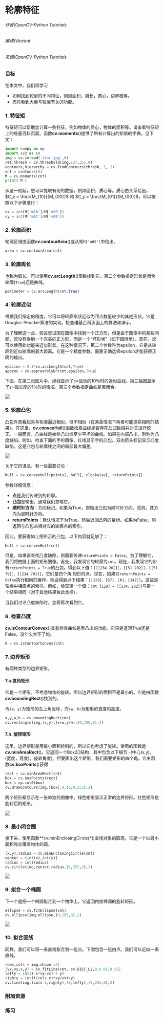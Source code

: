 # 轮廓特征

###### 作者|OpenCV-Python Tutorials
###### 编译|Vincent
###### 来源|OpenCV-Python Tutorials  

### 目标

在本文中，我们将学习
- 如何找到轮廓的不同特征，例如面积，周长，质心，边界框等。
- 您将看到大量与轮廓有关的功能。

### 1. 特征矩

特征矩可以帮助您计算一些特征，例如物体的质心，物体的面积等。请查看特征矩上的维基百科页面。函数**cv.moments**()提供了所有计算出的矩值的字典。见下文：

```python
import numpy as np
import cv2 as cv
img = cv.imread('star.jpg',0)
ret,thresh = cv.threshold(img,127,255,0)
contours,hierarchy = cv.findContours(thresh, 1, 2)
cnt = contours[0]
M = cv.moments(cnt)
print( M )
```

从这一刻起，您可以提取有用的数据，例如面积，质心等。质心由关系给出，$C_x = \frac{M_{10}}{M_{00}}$ 和 $C_y = \frac{M_{01}}{M_{00}}$。可以按照以下步骤进行： 

```python
cx = int(M['m10']/M['m00'])
cy = int(M['m01']/M['m00'])
```

### 2. 轮廓面积

轮廓区域由函数**cv.contourArea**()或从矩`M['m00']`中给出。

```python
area = cv.contourArea(cnt) 
```

### 3. 轮廓周长

也称为弧长。可以使用**cv.arcLength**()函数找到它。第二个参数指定形状是闭合轮廓(`True`)还是曲线。

```python
perimeter = cv.arcLength(cnt,True)
```

### 4. 轮廓近似

根据我们指定的精度，它可以将轮廓形状近似为顶点数量较少的其他形状。它是Douglas-Peucker算法的实现。检查维基百科页面上的算法和演示。

为了理解这一点，假设您试图在图像中找到一个正方形，但是由于图像中的某些问题，您没有得到一个完美的正方形，而是一个“坏形状”（如下图所示）。现在，您可以使用此功能来近似形状。在这种情况下，第二个参数称为epsilon，它是从轮廓到近似轮廓的最大距离。它是一个精度参数。需要正确选择epsilon才能获得正确的输出。

```python
epsilon = 0.1*cv.arcLength(cnt,True) 
approx = cv.approxPolyDP(cnt,epsilon,True)
```

下面，在第二张图片中，绿线显示了ε=弧长的10％时的近似曲线。第三幅图显示了ε=弧长度的1％时的情况。第三个参数指定曲线是否闭合。

![](http://qiniu.aihubs.net/approx.jpg)

### 5. 轮廓凸包

凸包外观看起来与轮廓逼近相似，但不相似（在某些情况下两者可能提供相同的结果）。在这里，**cv.convexHull**()函数检查曲线是否存在凸凹缺陷并对其进行校正。一般而言，凸曲线是始终凸出或至少平坦的曲线。如果在内部凸出，则称为凸度缺陷。例如，检查下面的手的图像。红线显示手的凸包。双向箭头标记显示凸度缺陷，这是凸包与轮廓线之间的局部最大偏差。

![](http://qiniu.aihubs.net/convexitydefects.jpg)

关于它的语法，有一些需要讨论：

```python
hull = cv.convexHull(points[, hull[, clockwise[, returnPoints]] 
```

参数详细信息：
- **点**是我们传递到的轮廓。
- **凸包**是输出，通常我们忽略它。
- **顺时针方向**：方向标记。如果为True，则输出凸包为顺时针方向。否则，其方向为逆时针方向。
- **returnPoints**：默认情况下为True。然后返回凸包的坐标。如果为False，则返回与凸包点相对应的轮廓点的索引。

因此，要获得如上图所示的凸包，以下内容就足够了：

```python
hull = cv.convexHull(cnt) 
```

但是，如果要查找凸度缺陷，则需要传递`returnPoints = False`。为了理解它，我们将拍摄上面的矩形图像。首先，我发现它的轮廓为`cnt`。现在，我发现它的带有`returnPoints = True`的凸包，得到以下值：`[[[234 202]]，[[51 202]]，[[51 79]]，[[234 79]]]`，它们是四个角 矩形的点。现在，如果对`returnPoints = False`执行相同的操作，则会得到以下结果：`[[129]，[67]，[0]，[142]]`。这些是轮廓中相应点的索引。例如，检查第一个值：`cnt [129] = [[234，202]]`与第一个结果相同（对于其他结果依此类推）。

当我们讨论凸度缺陷时，您将再次看到它。

### 6. 检查凸度

**cv.isContourConvex**()具有检查曲线是否凸出的功能。它只是返回True还是False。没什么大不了的。

```python
k = cv.isContourConvex(cnt) 
```

### 7. 边界矩形

有两种类型的边界矩形。

#### 7.a.直角矩形

它是一个矩形，不考虑物体的旋转。所以边界矩形的面积不是最小的。它是由函数**cv.boundingRect**()找到的。

令`(x，y)`为矩形的左上角坐标，而`(w，h)`为矩形的宽度和高度。

```python
x,y,w,h = cv.boundingRect(cnt)
cv.rectangle(img,(x,y),(x+w,y+h),(0,255,0),2)
```

#### 7.b. 旋转矩形

这里，边界矩形是用最小面积绘制的，所以它也考虑了旋转。使用的函数是**cv.minAreaRect**()。它返回一个Box2D结构，其中包含以下细节 -(中心(x,y)，(宽度，高度)，旋转角度)。但要画出这个矩形，我们需要矩形的四个角。它由函数**cv.boxPoints**()获得

```python
rect = cv.minAreaRect(cnt)
box = cv.boxPoints(rect)
box = np.int0(box)
cv.drawContours(img,[box],0,(0,0,255),2)
```

两个矩形都显示在一张单独的图像中。绿色矩形显示正常的边界矩形。红色矩形是旋转后的矩形。

![](http://qiniu.aihubs.net/boundingrect.png)

### 8. 最小闭合圈
接下来，使用函数**cv.minEnclosingCircle(*()查找对象的圆周。它是一个以最小面积完全覆盖物体的圆。

```python
(x,y),radius = cv.minEnclosingCircle(cnt)
center = (int(x),int(y))
radius = int(radius)
cv.circle(img,center,radius,(0,255,0),2)
```

![](http://qiniu.aihubs.net/circumcircle.png)

### 9. 拟合一个椭圆

下一个是把一个椭圆拟合到一个物体上。它返回内接椭圆的旋转矩形。

```python
ellipse = cv.fitEllipse(cnt)
cv.ellipse(img,ellipse,(0,255,0),2)
```

![](http://qiniu.aihubs.net/fitellipse.png)

### 10. 拟合直线

同样，我们可以将一条直线拟合到一组点。下图包含一组白点。我们可以近似一条直线。

```python
rows,cols = img.shape[:2]
[vx,vy,x,y] = cv.fitLine(cnt, cv.DIST_L2,0,0.01,0.01)
lefty = int((-x*vy/vx) + y)
righty = int(((cols-x)*vy/vx)+y)
cv.line(img,(cols-1,righty),(0,lefty),(0,255,0),2)
```

### 附加资源

### 练习